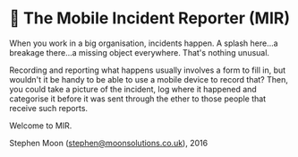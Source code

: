 # :police_car: The Mobile Incident Reporter (MIR)

When you work in a big organisation, incidents happen. A splash here...a breakage there...a missing object everywhere. That's nothing unusual.

Recording and reporting what happens usually involves a form to fill in, but wouldn't it be handy to be able to use a mobile device to record that? Then, you could take a picture of the incident, log where it happened and categorise it before it was sent through the ether to those people that receive such reports. 

Welcome to MIR.

Stephen Moon (stephen@moonsolutions.co.uk), 2016
